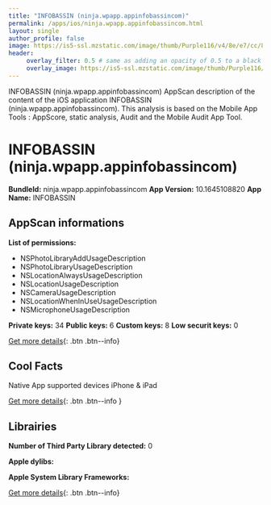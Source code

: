 ```yaml
---
title: "INFOBASSIN (ninja.wpapp.appinfobassincom)"
permalink: /apps/ios/ninja.wpapp.appinfobassincom.html
layout: single
author_profile: false
image: https://is5-ssl.mzstatic.com/image/thumb/Purple116/v4/8e/e7/cc/8ee7ccfb-80dd-d57c-54a1-2f2e0e706f2e/AppIcon-1x_U007emarketing-0-10-0-85-220.png/512x512bb.jpg
header: 
     overlay_filter: 0.5 # same as adding an opacity of 0.5 to a black background
     overlay_image: https://is5-ssl.mzstatic.com/image/thumb/Purple116/v4/8e/e7/cc/8ee7ccfb-80dd-d57c-54a1-2f2e0e706f2e/AppIcon-1x_U007emarketing-0-10-0-85-220.png/512x512bb.jpg
---
```

INFOBASSIN (ninja.wpapp.appinfobassincom) AppScan description of the content of the iOS application INFOBASSIN (ninja.wpapp.appinfobassincom). This analysis is based on the Mobile App Tools : AppScore, static analysis, Audit and the Mobile Audit App Tool.

# INFOBASSIN (ninja.wpapp.appinfobassincom)

**BundleId:** ninja.wpapp.appinfobassincom
**App Version:** 10.1645108820
**App Name:** INFOBASSIN


## AppScan informations 

**List of permissions:** 
- NSPhotoLibraryAddUsageDescription
- NSPhotoLibraryUsageDescription
- NSLocationAlwaysUsageDescription
- NSLocationUsageDescription
- NSCameraUsageDescription
- NSLocationWhenInUseUsageDescription
- NSMicrophoneUsageDescription
  
  
**Private keys:** 34
**Public keys:** 6
**Custom keys:** 8
**Low securit keys:** 0
  
[Get more details](/pricing.html){: .btn .btn--info}

## Cool Facts

Native App
supported devices iPhone & iPad
  
[Get more details](/pricing.html){: .btn .btn--info }

## Librairies 
**Number of Third Party Library detected:** 0


**Apple dylibs:**


**Apple System Library Frameworks:**


  
[Get more details](/pricing.html){: .btn .btn--info}

